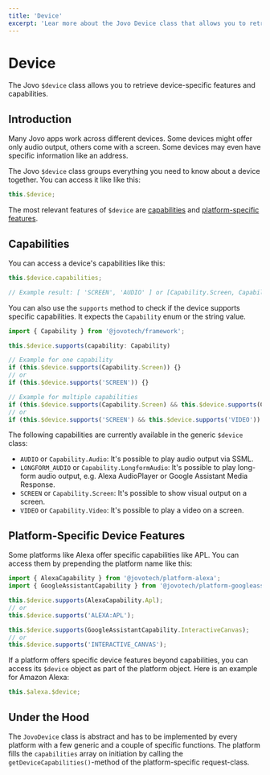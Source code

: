 ```yaml
---
title: 'Device'
excerpt: 'Lear more about the Jovo Device class that allows you to retrieve device-specific features and capabilities.'
---
```


# Device

The Jovo `$device` class allows you to retrieve device-specific features and capabilities.

## Introduction

Many Jovo apps work across different devices. Some devices might offer only audio output, others come with a screen. Some devices may even have specific information like an address.

The Jovo `$device` class groups everything you need to know about a device together. You can access it like like this:

```typescript
this.$device;
```

The most relevant features of `$device` are [capabilities](#capabilities) and [platform-specific features](#platform-specific-device-features).

## Capabilities

You can access a device's capabilities like this:

```typescript
this.$device.capabilities;

// Example result: [ 'SCREEN', 'AUDIO' ] or [Capability.Screen, Capability.Audio]
```

You can also use the `supports` method to check if the device supports specific capabilities. It expects the `Capability` enum or the string value.

```typescript
import { Capability } from '@jovotech/framework';

this.$device.supports(capability: Capability)

// Example for one capability
if (this.$device.supports(Capability.Screen)) {}
// or
if (this.$device.supports('SCREEN')) {}

// Example for multiple capabilities
if (this.$device.supports(Capability.Screen) && this.$device.supports(Capability.Video)) {}
// or
if (this.$device.supports('SCREEN') && this.$device.supports('VIDEO')) {}
```

The following capabilities are currently available in the generic `$device` class:

- `AUDIO` or `Capability.Audio`: It's possible to play audio output via SSML.
- `LONGFORM_AUDIO` or `Capability.LongformAudio`: It's possible to play long-form audio output, e.g. Alexa AudioPlayer or Google Assistant Media Response.
- `SCREEN` or `Capability.Screen`: It's possible to show visual output on a screen.
- `VIDEO` or `Capability.Video`: It's possible to play a video on a screen.

## Platform-Specific Device Features

Some platforms like Alexa offer specific capabilities like APL. You can access them by prepending the platform name like this:

```typescript
import { AlexaCapability } from '@jovotech/platform-alexa';
import { GoogleAssistantCapability } from '@jovotech/platform-googleassistant';

this.$device.supports(AlexaCapability.Apl);
// or
this.$device.supports('ALEXA:APL');

this.$device.supports(GoogleAssistantCapability.InteractiveCanvas);
// or
this.$device.supports('INTERACTIVE_CANVAS');
```

If a platform offers specific device features beyond capabilities, you can access its `$device` object as part of the platform object. Here is an example for Amazon Alexa:

```typescript
this.$alexa.$device;
```

## Under the Hood

The `JovoDevice` class is abstract and has to be implemented by every platform with a few generic and a couple of specific functions. The platform fills the `capabilities` array on initiation by calling the `getDeviceCapabilities()`-method of the platform-specific request-class.
